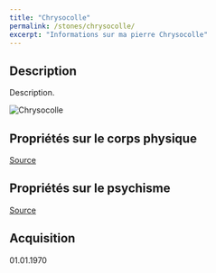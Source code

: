 ```yaml
---
title: "Chrysocolle"
permalink: /stones/chrysocolle/
excerpt: "Informations sur ma pierre Chrysocolle"
---
```


## Description
Description.

![Chrysocolle](/images/stones//images/Chrysocolle_Africa_2010.jpg "Chrysocolle")

## Propriétés sur le corps physique


[Source](https://)


## Propriétés sur le psychisme


[Source](https://)

## Acquisition


01.01.1970
